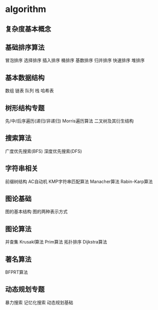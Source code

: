 # algorithm

## 复杂度基本概念


## 基础排序算法

冒泡排序
选择排序
插入排序
桶排序
基数排序
归并排序
快速排序
堆排序

## 基本数据结构

数组
链表
队列
栈
哈希表

## 树形结构专题

先/中/后序遍历(递归/非递归)
Morris遍历算法
二叉树及其衍生结构

## 搜索算法
广度优先搜索(BFS)
深度优先搜索(DFS)

## 字符串相关
前缀树结构
AC自动机
KMP字符串匹配算法
Manacher算法
Rabin-Karp算法

## 图论基础
图的基本结构
图的两种表示方式

## 图论算法

并查集
Krusakl算法
Prim算法
拓扑排序
Dijkstra算法

## 著名算法
BFPRT算法

## 动态规划专题
暴力搜索
记忆化搜索
动态规划基础








